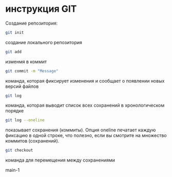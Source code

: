 # инструкция GIT
 
Создание репозитория:
```sh
git init
```
создание локального репозитория
```sh
git add
```
изменмя в коммит
```sh
git commit -m "Message"
```
команда, которая фиксирует изменения и сообщает о появлении 
новых версий файлов
```sh
git log
```
команда, которая выводит список всех сохранений в хронологическом 
порядке
```sh
git log --oneline
```
показывает сохранения (коммиты). Опция oneline печатает каждую фиксацию в одной строке, что полезно,
если вы смотрите на множество коммитов (сохранений).
```sh
git checkout
```
команда для перемещения между сохранениями

main-1